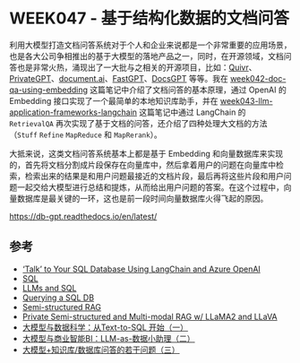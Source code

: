 # WEEK047 - 基于结构化数据的文档问答

利用大模型打造文档问答系统对于个人和企业来说都是一个非常重要的应用场景，也是各大公司争相推出的基于大模型的落地产品之一，同时，在开源领域，文档问答也是非常火热，涌现出了一大批与之相关的开源项目，比如：[Quivr](https://github.com/StanGirard/quivr)、[PrivateGPT](https://github.com/imartinez/privateGPT)、[document.ai](https://github.com/GanymedeNil/document.ai)、[FastGPT](https://fastgpt.run/)、[DocsGPT](https://github.com/arc53/DocsGPT) 等等。我在 [week042-doc-qa-using-embedding](../week042-doc-qa-using-embedding/README.md) 这篇笔记中介绍了文档问答的基本原理，通过 OpenAI 的 Embedding 接口实现了一个最简单的本地知识库助手，并在 [week043-llm-application-frameworks-langchain](../week043-llm-application-frameworks-langchain/README.md) 这篇笔记中通过 LangChain 的 `RetrievalQA` 再次实现了基于文档的问答，还介绍了四种处理大文档的方法（`Stuff` `Refine` `MapReduce` 和 `MapRerank`）。

大抵来说，这类文档问答系统基本上都是基于 Embedding 和向量数据库来实现的，首先将文档分割成片段保存在向量库中，然后拿着用户的问题在向量库中检索，检索出来的结果是和用户问题最接近的文档片段，最后再将这些片段和用户问题一起交给大模型进行总结和提炼，从而给出用户问题的答案。在这个过程中，向量数据库是最关键的一环，这也是前一段时间向量数据库火得飞起的原因。



https://db-gpt.readthedocs.io/en/latest/

## 参考

* [‘Talk’ to Your SQL Database Using LangChain and Azure OpenAI](https://towardsdatascience.com/talk-to-your-sql-database-using-langchain-and-azure-openai-bb79ad22c5e2)
* [SQL](https://python.langchain.com/docs/use_cases/qa_structured/sql)
* [LLMs and SQL](https://blog.langchain.dev/llms-and-sql/)
* [Querying a SQL DB](https://python.langchain.com/docs/expression_language/cookbook/sql_db)
* [Semi-structured RAG](https://github.com/langchain-ai/langchain/blob/master/cookbook/Semi_Structured_RAG.ipynb)
* [Private Semi-structured and Multi-modal RAG w/ LLaMA2 and LLaVA](https://github.com/langchain-ai/langchain/blob/master/cookbook/Semi_structured_multi_modal_RAG_LLaMA2.ipynb)
* [大模型与数据科学：从Text-to-SQL 开始（一）](https://zhuanlan.zhihu.com/p/640580808)
* [大模型与商业智能BI：LLM-as-数据小助理（二）](https://zhuanlan.zhihu.com/p/640696719)
* [大模型+知识库/数据库问答的若干问题（三）](https://zhuanlan.zhihu.com/p/642125832)
